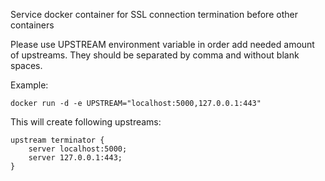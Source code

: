 Service docker container for SSL connection termination before other containers

Please use UPSTREAM environment variable in order add needed amount of upstreams.
They should be separated by comma and without blank spaces.
 
Example:
```
docker run -d -e UPSTREAM="localhost:5000,127.0.0.1:443"
```

This will create following upstreams:
```
upstream terminator {
    server localhost:5000;
    server 127.0.0.1:443;
}
```
